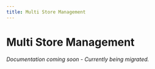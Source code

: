 ```yaml
---
title: Multi Store Management
---
```


# Multi Store Management

*Documentation coming soon - Currently being migrated.*
